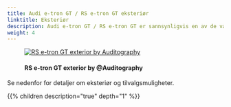 ```yaml
---
title: Audi e-tron GT / RS e-tron GT eksteriør
linktitle: Eksteriør
description: Audi e-tron GT / RS e-tron GT er sannsynligvis en av de vakreste bilene noensinne, men den kommer likevel i forskjellig desing, farger og hjulalternativer du kan velge mellom for å gjøre den enda mer spesiell.
weight: 4
---
```


<!-- markdownlint-disable MD033 -->

<figure>
    <a href="https://media.electrichasgoneaudi.net/multimedia/models/e-tron-gt/exterior/exterior.jpg">
        <img src="https://media.electrichasgoneaudi.net/multimedia/models/e-tron-gt/exterior/exteriors.jpg" alt="RS e-tron GT exterior by Auditography" title="RS e-tron GT exterior by @Auditography">
    </a>
    <figcaption><h4>RS e-tron GT exterior by @Auditography</h4></figcaption>
</figure>

Se nedenfor for detaljer om eksteriør og tilvalgsmuligheter.

{{% children description="true" depth="1" %}}
